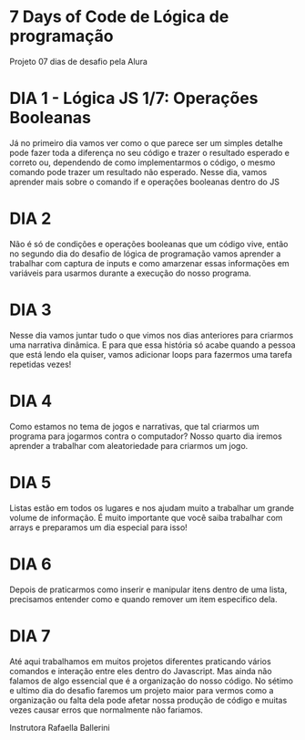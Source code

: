 # 7 Days of Code de Lógica de programação
Projeto 07 dias de desafio pela Alura

# DIA 1 - Lógica JS 1/7: Operações Booleanas
Já no primeiro dia vamos ver como o que parece ser um simples detalhe pode fazer toda a diferença no seu código e trazer o resultado esperado e correto ou, 
dependendo de como implementarmos o código, o mesmo comando pode trazer um resultado não esperado. Nesse dia, vamos aprender mais sobre o comando if e 
operações booleanas dentro do JS

# DIA 2
Não é só de condições e operações booleanas que um código vive, então no segundo dia do desafio de lógica de programação vamos aprender a trabalhar com captura
de inputs e como amarzenar essas informações em variáveis para usarmos durante a execução do nosso programa.

# DIA 3
Nesse dia vamos juntar tudo o que vimos nos dias anteriores para criarmos uma narrativa dinâmica. E para que essa história só acabe quando a pessoa que está 
lendo ela quiser, vamos adicionar loops para fazermos uma tarefa repetidas vezes!

# DIA 4
Como estamos no tema de jogos e narrativas, que tal criarmos um programa para jogarmos contra o computador? Nosso quarto dia iremos aprender a trabalhar com 
aleatoriedade para criarmos um jogo.

# DIA 5
Listas estão em todos os lugares e nos ajudam muito a trabalhar um grande volume de informação. É muito importante que você saiba trabalhar com arrays e 
preparamos um dia especial para isso!

# DIA 6
Depois de praticarmos como inserir e manipular itens dentro de uma lista, precisamos entender como e quando remover um item especifico dela.

# DIA 7
Até aqui trabalhamos em muitos projetos diferentes praticando vários comandos e interação entre eles dentro do Javascript. Mas ainda não falamos de algo 
essencial que é a organização do nosso código. No sétimo e ultimo dia do desafio faremos um projeto maior para vermos como a organização ou falta dela pode 
afetar nossa produção de código e muitas vezes causar erros que normalmente não fariamos.

Instrutora Rafaella Ballerini
